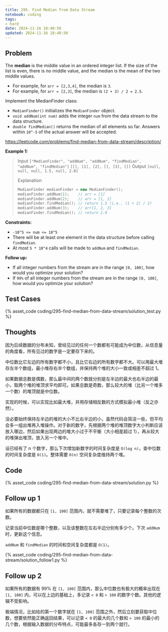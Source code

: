 ```yaml
---
title: 295. Find Median from Data Stream
notebook: coding
tags:
- hard
date: 2024-11-16 18:40:50
updated: 2024-11-16 18:40:50
---
```

## Problem

The **median** is the middle value in an ordered integer list. If the size of the list is even, there is no middle value, and the median is the mean of the two middle values.

- For example, for `arr = [2,3,4]`, the median is `3`.
- For example, for `arr = [2,3]`, the median is `(2 + 3) / 2 = 2.5`.

Implement the MedianFinder class:

- `MedianFinder()` initializes the `MedianFinder` object.
- `void addNum(int num)` adds the integer `num` from the data stream to the data structure.
- `double findMedian()` returns the median of all elements so far. Answers within `10^-5` of the actual answer will be accepted.

<https://leetcode.com/problems/find-median-from-data-stream/description/>

**Example 1:**

> Input
> `["MedianFinder", "addNum", "addNum", "findMedian", "addNum", "findMedian"]`
> `[[], [1], [2], [], [3], []]`
> Output
> `[null, null, null, 1.5, null, 2.0]`
>
> Explanation
>
> ``` c++
> MedianFinder medianFinder = new MedianFinder();
> medianFinder.addNum(1);    // arr = [1]
> medianFinder.addNum(2);    // arr = [1, 2]
> medianFinder.findMedian(); // return 1.5 (i.e., (1 + 2) / 2)
> medianFinder.addNum(3);    // arr[1, 2, 3]
> medianFinder.findMedian(); // return 2.0
> ```

**Constraints:**

- `-10^5 <= num <= 10^5`
- There will be at least one element in the data structure before calling `findMedian`.
- At most `5 * 10^4` calls will be made to `addNum` and `findMedian`.

**Follow up:**

- If all integer numbers from the stream are in the range `[0, 100]`, how would you optimize your solution?
- If `99%` of all integer numbers from the stream are in the range `[0, 100]`, how would you optimize your solution?

## Test Cases

{% asset_code coding/295-find-median-from-data-stream/solution_test.py %}

## Thoughts

因为后续数据的分布未知，曾经见过的任何一个数都有可能成为中位数，从信息量的角度看，所有见过的数字是一定要存下来的。

中位数比它左边的所有数字都不小，且比它右边的所有数字都不大。可以用最大堆存左半个数组，最小堆存右半个数组，并保持两个堆的大小一致或相差不超过 1。

如果数据总数是偶数，那么最中间的两个数就分别是左半边的最大也右半边的最小，取两个堆的堆顶求平均即可。如果总数是奇数，那么较大的堆（比另一个堆多一个数）的堆顶就是中位数。

实现的时候，可以实现比如最大堆，并用存储相反数的方式模拟最小堆（反之亦然）。

没必要始终保持左半边的堆的大小不比右半边的小，虽然代码会简洁一些，但平均会多一组出堆再入堆操作。对于新的数字，先根据两个堆的堆顶数字大小判断应该放入哪边，然后如果出现两边的堆大小过于不平衡（大小相差超过 1），再从较大的堆弹出堆顶，放入另一个堆中。

设已经有了 n 个数字，那么下次增加新数字的时间复杂度是 `O(log n)`，查中位数的时间复杂度是 `O(1)`。整体需要 `O(n)` 空间复杂度维持两个堆。

## Code

{% asset_code coding/295-find-median-from-data-stream/solution.py %}

## Follow up 1

如果所有的数据都只在 `[1, 100]` 范围内，就不需要堆了，只要记录每个整数的次数。

记录当前中位数是哪个整数，以及该整数在左右半边分别有多少个。下次 `addNum` 时，更新这个信息。

`addNum` 和 `findMedian` 的时间和空间复杂度都是 `O(1)`。

{% asset_code coding/295-find-median-from-data-stream/solution_follow1.py %}

## Follow up 2

如果所有的数据有 99% 在 `[1, 100]` 范围内，那么中位数也有极大的概率出现在 `[1, 100]` 内，可以在上边的基础上，多记录 `< 0` 和 `> 100` 的数字个数。其他的逻辑不受影响。

极端情况，比如给的第一个数字就在 `[1, 100]` 范围之外，然后立刻要获取中位数，想要依然能正确返回结果，可以记录 `< 0` 的最大的几个数和 `> 100` 的最小的几个数，根据输入数据的分布特点，可能最多各存一到两个就行。
